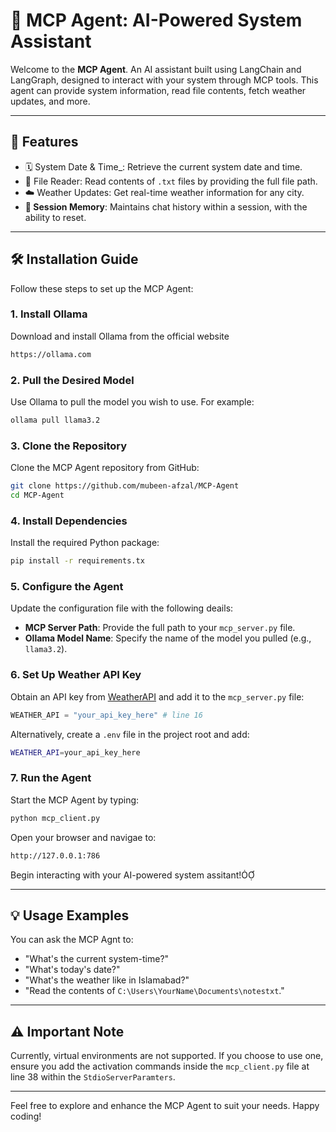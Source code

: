 # 🤖 MCP Agent: AI-Powered System Assistant

Welcome to the **MCP Agent**. An AI assistant built using LangChain and LangGraph, designed to interact with your system through MCP tools. This agent can provide system information, read file contents, fetch weather updates, and more.

---

## 🚀 Features

- 🗓️ System Date & Time_: Retrieve the current system date and time.
- 📄 File Reader: Read contents of `.txt` files by providing the full file path.
- ☁️ Weather Updates: Get real-time weather information for any city.
- **🧠 Session Memory**: Maintains chat history within a session, with the ability to reset.

---

## 🛠️ Installation Guide

Follow these steps to set up the MCP Agent:

### 1. Install Ollama

Download and install Ollama from the official website


```bash
https://ollama.com
```


### 2. Pull the Desired Model

Use Ollama to pull the model you wish to use. For example:


```bash
ollama pull llama3.2
```


### 3. Clone the Repository

Clone the MCP Agent repository from GitHub:

```bash
git clone https://github.com/mubeen-afzal/MCP-Agent
cd MCP-Agent
```


### 4. Install Dependencies

Install the required Python package:

```bash
pip install -r requirements.tx
```


### 5. Configure the Agent

Update the configuration file with the following deails:

- **MCP Server Path**: Provide the full path to your `mcp_server.py` file.
- **Ollama Model Name**: Specify the name of the model you pulled (e.g., `llama3.2`).

### 6. Set Up Weather API Key

Obtain an API key from [WeatherAPI](https://www.weatherapi.com/) and add it to the `mcp_server.py` file:


```python
WEATHER_API = "your_api_key_here" # line 16
```

Alternatively, create a `.env` file in the project root and add:


```bash
WEATHER_API=your_api_key_here
```


### 7. Run the Agent

Start the MCP Agent by typing:


```bash
python mcp_client.py
```

Open your browser and navigae to:

```bash
http://127.0.0.1:786
```

Begin interacting with your AI-powered system assitant!

---

## 💡 Usage Examples

You can ask the MCP Agnt to:

- "What's the current system-time?"
- "What's today's date?"
- "What's the weather like in Islamabad?"
- "Read the contents of `C:\Users\YourName\Documents\notestxt`."

---

## ⚠️ Important Note

Currently, virtual environments are not supported. If you choose to use one, ensure you add the activation commands inside the `mcp_client.py` file at line 38 within the `StdioServerParamters`.

---

Feel free to explore and enhance the MCP Agent to suit your needs. Happy coding!
````
